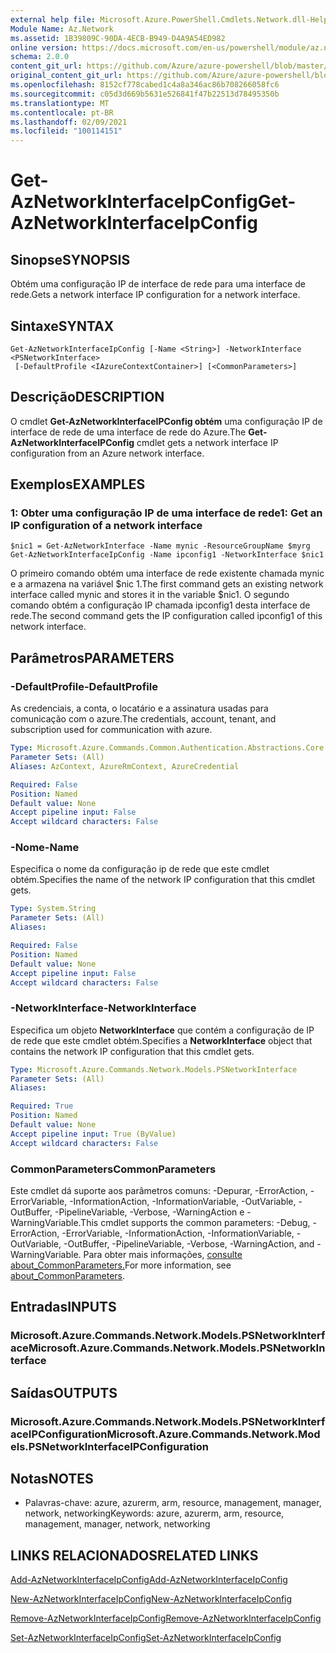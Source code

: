 ```yaml
---
external help file: Microsoft.Azure.PowerShell.Cmdlets.Network.dll-Help.xml
Module Name: Az.Network
ms.assetid: 1B39809C-90DA-4ECB-B949-D4A9A54ED982
online version: https://docs.microsoft.com/en-us/powershell/module/az.network/get-aznetworkinterfaceipconfig
schema: 2.0.0
content_git_url: https://github.com/Azure/azure-powershell/blob/master/src/Network/Network/help/Get-AzNetworkInterfaceIpConfig.md
original_content_git_url: https://github.com/Azure/azure-powershell/blob/master/src/Network/Network/help/Get-AzNetworkInterfaceIpConfig.md
ms.openlocfilehash: 8152cf778cabed1c4a8a346ac86b708266058fc6
ms.sourcegitcommit: c05d3d669b5631e526841f47b22513d78495350b
ms.translationtype: MT
ms.contentlocale: pt-BR
ms.lasthandoff: 02/09/2021
ms.locfileid: "100114151"
---
```

# <span data-ttu-id="bbf49-101">Get-AzNetworkInterfaceIpConfig</span><span class="sxs-lookup"><span data-stu-id="bbf49-101">Get-AzNetworkInterfaceIpConfig</span></span>

## <span data-ttu-id="bbf49-102">Sinopse</span><span class="sxs-lookup"><span data-stu-id="bbf49-102">SYNOPSIS</span></span>
<span data-ttu-id="bbf49-103">Obtém uma configuração IP de interface de rede para uma interface de rede.</span><span class="sxs-lookup"><span data-stu-id="bbf49-103">Gets a network interface IP configuration for a network interface.</span></span>

## <span data-ttu-id="bbf49-104">Sintaxe</span><span class="sxs-lookup"><span data-stu-id="bbf49-104">SYNTAX</span></span>

```
Get-AzNetworkInterfaceIpConfig [-Name <String>] -NetworkInterface <PSNetworkInterface>
 [-DefaultProfile <IAzureContextContainer>] [<CommonParameters>]
```

## <span data-ttu-id="bbf49-105">Descrição</span><span class="sxs-lookup"><span data-stu-id="bbf49-105">DESCRIPTION</span></span>
<span data-ttu-id="bbf49-106">O cmdlet **Get-AzNetworkInterfaceIPConfig obtém** uma configuração IP de interface de rede de uma interface de rede do Azure.</span><span class="sxs-lookup"><span data-stu-id="bbf49-106">The **Get-AzNetworkInterfaceIPConfig** cmdlet gets a network interface IP configuration from an Azure network interface.</span></span>

## <span data-ttu-id="bbf49-107">Exemplos</span><span class="sxs-lookup"><span data-stu-id="bbf49-107">EXAMPLES</span></span>

### <span data-ttu-id="bbf49-108">1: Obter uma configuração IP de uma interface de rede</span><span class="sxs-lookup"><span data-stu-id="bbf49-108">1: Get an IP configuration of a network interface</span></span>
```
$nic1 = Get-AzNetworkInterface -Name mynic -ResourceGroupName $myrg
Get-AzNetworkInterfaceIpConfig -Name ipconfig1 -NetworkInterface $nic1
```

<span data-ttu-id="bbf49-109">O primeiro comando obtém uma interface de rede existente chamada mynic e a armazena na variável $nic 1.</span><span class="sxs-lookup"><span data-stu-id="bbf49-109">The first command gets an existing network interface called mynic and stores it in the variable $nic1.</span></span> <span data-ttu-id="bbf49-110">O segundo comando obtém a configuração IP chamada ipconfig1 desta interface de rede.</span><span class="sxs-lookup"><span data-stu-id="bbf49-110">The second command gets the IP configuration called ipconfig1 of this network interface.</span></span>
    

## <span data-ttu-id="bbf49-111">Parâmetros</span><span class="sxs-lookup"><span data-stu-id="bbf49-111">PARAMETERS</span></span>

### <span data-ttu-id="bbf49-112">-DefaultProfile</span><span class="sxs-lookup"><span data-stu-id="bbf49-112">-DefaultProfile</span></span>
<span data-ttu-id="bbf49-113">As credenciais, a conta, o locatário e a assinatura usadas para comunicação com o azure.</span><span class="sxs-lookup"><span data-stu-id="bbf49-113">The credentials, account, tenant, and subscription used for communication with azure.</span></span>

```yaml
Type: Microsoft.Azure.Commands.Common.Authentication.Abstractions.Core.IAzureContextContainer
Parameter Sets: (All)
Aliases: AzContext, AzureRmContext, AzureCredential

Required: False
Position: Named
Default value: None
Accept pipeline input: False
Accept wildcard characters: False
```

### <span data-ttu-id="bbf49-114">-Nome</span><span class="sxs-lookup"><span data-stu-id="bbf49-114">-Name</span></span>
<span data-ttu-id="bbf49-115">Especifica o nome da configuração ip de rede que este cmdlet obtém.</span><span class="sxs-lookup"><span data-stu-id="bbf49-115">Specifies the name of the network IP configuration that this cmdlet gets.</span></span>

```yaml
Type: System.String
Parameter Sets: (All)
Aliases:

Required: False
Position: Named
Default value: None
Accept pipeline input: False
Accept wildcard characters: False
```

### <span data-ttu-id="bbf49-116">-NetworkInterface</span><span class="sxs-lookup"><span data-stu-id="bbf49-116">-NetworkInterface</span></span>
<span data-ttu-id="bbf49-117">Especifica um objeto **NetworkInterface** que contém a configuração de IP de rede que este cmdlet obtém.</span><span class="sxs-lookup"><span data-stu-id="bbf49-117">Specifies a **NetworkInterface** object that contains the network IP configuration that this cmdlet gets.</span></span>

```yaml
Type: Microsoft.Azure.Commands.Network.Models.PSNetworkInterface
Parameter Sets: (All)
Aliases:

Required: True
Position: Named
Default value: None
Accept pipeline input: True (ByValue)
Accept wildcard characters: False
```

### <span data-ttu-id="bbf49-118">CommonParameters</span><span class="sxs-lookup"><span data-stu-id="bbf49-118">CommonParameters</span></span>
<span data-ttu-id="bbf49-119">Este cmdlet dá suporte aos parâmetros comuns: -Depurar, -ErrorAction, -ErrorVariable, -InformationAction, -InformationVariable, -OutVariable, -OutBuffer, -PipelineVariable, -Verbose, -WarningAction e -WarningVariable.</span><span class="sxs-lookup"><span data-stu-id="bbf49-119">This cmdlet supports the common parameters: -Debug, -ErrorAction, -ErrorVariable, -InformationAction, -InformationVariable, -OutVariable, -OutBuffer, -PipelineVariable, -Verbose, -WarningAction, and -WarningVariable.</span></span> <span data-ttu-id="bbf49-120">Para obter mais informações, [consulte about_CommonParameters.](http://go.microsoft.com/fwlink/?LinkID=113216)</span><span class="sxs-lookup"><span data-stu-id="bbf49-120">For more information, see [about_CommonParameters](http://go.microsoft.com/fwlink/?LinkID=113216).</span></span>

## <span data-ttu-id="bbf49-121">Entradas</span><span class="sxs-lookup"><span data-stu-id="bbf49-121">INPUTS</span></span>

### <span data-ttu-id="bbf49-122">Microsoft.Azure.Commands.Network.Models.PSNetworkInterface</span><span class="sxs-lookup"><span data-stu-id="bbf49-122">Microsoft.Azure.Commands.Network.Models.PSNetworkInterface</span></span>

## <span data-ttu-id="bbf49-123">Saídas</span><span class="sxs-lookup"><span data-stu-id="bbf49-123">OUTPUTS</span></span>

### <span data-ttu-id="bbf49-124">Microsoft.Azure.Commands.Network.Models.PSNetworkInterfaceIPConfiguration</span><span class="sxs-lookup"><span data-stu-id="bbf49-124">Microsoft.Azure.Commands.Network.Models.PSNetworkInterfaceIPConfiguration</span></span>

## <span data-ttu-id="bbf49-125">Notas</span><span class="sxs-lookup"><span data-stu-id="bbf49-125">NOTES</span></span>
* <span data-ttu-id="bbf49-126">Palavras-chave: azure, azurerm, arm, resource, management, manager, network, networking</span><span class="sxs-lookup"><span data-stu-id="bbf49-126">Keywords: azure, azurerm, arm, resource, management, manager, network, networking</span></span>

## <span data-ttu-id="bbf49-127">LINKS RELACIONADOS</span><span class="sxs-lookup"><span data-stu-id="bbf49-127">RELATED LINKS</span></span>

[<span data-ttu-id="bbf49-128">Add-AzNetworkInterfaceIpConfig</span><span class="sxs-lookup"><span data-stu-id="bbf49-128">Add-AzNetworkInterfaceIpConfig</span></span>](./Add-AzNetworkInterfaceIpConfig.md)

[<span data-ttu-id="bbf49-129">New-AzNetworkInterfaceIpConfig</span><span class="sxs-lookup"><span data-stu-id="bbf49-129">New-AzNetworkInterfaceIpConfig</span></span>](./New-AzNetworkInterfaceIpConfig.md)

[<span data-ttu-id="bbf49-130">Remove-AzNetworkInterfaceIpConfig</span><span class="sxs-lookup"><span data-stu-id="bbf49-130">Remove-AzNetworkInterfaceIpConfig</span></span>](./Remove-AzNetworkInterfaceIpConfig.md)

[<span data-ttu-id="bbf49-131">Set-AzNetworkInterfaceIpConfig</span><span class="sxs-lookup"><span data-stu-id="bbf49-131">Set-AzNetworkInterfaceIpConfig</span></span>](./Set-AzNetworkInterfaceIpConfig.md)


